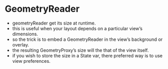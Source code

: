 # GeometryReader

- geometryReader get its size at runtime.
- this is useful when your layout depends on a particular view’s dimensions.
- so the trick is to embed a GeometryReader in the view’s background or overlay.
- the resulting GeometryProxy’s size will the that of the view itself.
- if you wish to store the size in a State var, there preferred way is to use view preferences.
